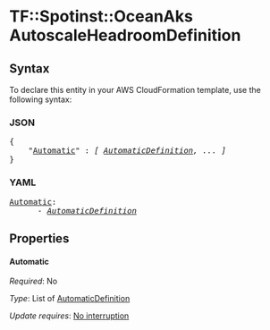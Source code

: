 # TF::Spotinst::OceanAks AutoscaleHeadroomDefinition

## Syntax

To declare this entity in your AWS CloudFormation template, use the following syntax:

### JSON

<pre>
{
    "<a href="#automatic" title="Automatic">Automatic</a>" : <i>[ <a href="automaticdefinition.md">AutomaticDefinition</a>, ... ]</i>
}
</pre>

### YAML

<pre>
<a href="#automatic" title="Automatic">Automatic</a>: <i>
      - <a href="automaticdefinition.md">AutomaticDefinition</a></i>
</pre>

## Properties

#### Automatic

_Required_: No

_Type_: List of <a href="automaticdefinition.md">AutomaticDefinition</a>

_Update requires_: [No interruption](https://docs.aws.amazon.com/AWSCloudFormation/latest/UserGuide/using-cfn-updating-stacks-update-behaviors.html#update-no-interrupt)


